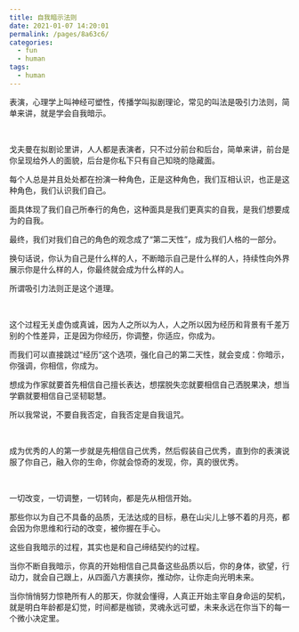 ```yaml
---
title: 自我暗示法则
date: 2021-01-07 14:20:01
permalink: /pages/8a63c6/
categories:
  - fun
  - human
tags:
  - human
---
```




表演，心理学上叫神经可塑性，传播学叫拟剧理论，常见的叫法是吸引力法则，简单来讲，就是学会自我暗示。

</br>

戈夫曼在拟剧论里讲，人人都是表演者，只不过分前台和后台，简单来讲，前台是你呈现给外人的面貌，后台是你私下只有自己知晓的隐藏面。

每个人总是并且处处都在扮演一种角色，正是这种角色，我们互相认识，也正是这种角色，我们认识我们自己。

面具体现了我们自己所奉行的角色，这种面具是我们更真实的自我，是我们想要成为的自我。

最终，我们对我们自己的角色的观念成了“第二天性”，成为我们人格的一部分。

换句话说，你认为自己是什么样的人，不断暗示自己是什么样的人，持续性向外界展示你是什么样的人，你最终就会成为什么样的人。

所谓吸引力法则正是这个道理。

</br>

这个过程无关虚伪或真诚，因为人之所以为人，人之所以因为经历和背景有千差万别的个性差异，正是因为你经历，你调整，你适应，你成为。

而我们可以直接跳过“经历”这个选项，强化自己的第二天性，就会变成：你暗示，你强调，你相信，你成为。

想成为作家就要首先相信自己擅长表达，想摆脱失恋就要相信自己洒脱果决，想当学霸就要相信自己坚韧聪慧。

所以我常说，不要自我否定，自我否定是自我诅咒。

</br>

成为优秀的人的第一步就是先相信自己优秀，然后假装自己优秀，直到你的表演说服了你自己，融入你的生命，你就会惊奇的发现，你，真的很优秀。

</br>

一切改变，一切调整，一切转向，都是先从相信开始。

那些你以为自己不具备的品质，无法达成的目标，悬在山尖儿上够不着的月亮，都会因为你思维和行动的改变，被你握在手心。

这些自我暗示的过程，其实也是和自己缔结契约的过程。

当你不断自我暗示，你真的开始相信自己具备这些品质以后，你的身体，欲望，行动力，就会自己跟上，从四面八方裹挟你，推动你，让你走向光明未来。

当你悄悄努力惊艳所有人的那天，你就会懂得，人真正开始主宰自身命运的契机，就是明白年龄都是幻觉，时间都是枷锁，灵魂永远可塑，未来永远在你当下的每一个微小决定里。